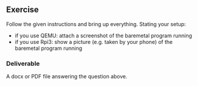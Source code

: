 ## Exercise

Follow the given instructions and bring up everything. Stating your setup: 

* if you use QEMU: attach a screenshot of the baremetal program running
* if you use Rpi3: show a picture (e.g. taken by your phone) of the baremetal program running

### Deliverable

A docx or PDF file answering the question above.
